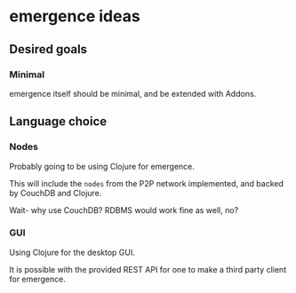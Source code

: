 # emergence ideas

## Desired goals

### Minimal

emergence itself should be minimal, and be extended with Addons.

## Language choice

### Nodes

Probably going to be using Clojure for emergence.

This will include the `nodes` from the P2P network implemented, and
backed by CouchDB and Clojure.

Wait- why use CouchDB? RDBMS would work fine as well, no?

### GUI

Using Clojure for the desktop GUI.

It is possible with the provided REST API for one to make a third
party client for emergence.
